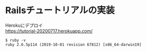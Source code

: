 # Railsチュートリアルの実装

Herokuにデプロイ  
https://tutorial-20200717.herokuapp.com/

```
$ ruby -v
ruby 2.6.5p114 (2019-10-01 revision 67812) [x86_64-darwin19]
```
